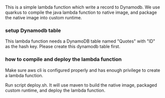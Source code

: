 This is a simple lambda function which write a record to Dynamodb. We use quarkus to compile the java lambda function to native image, 
and package the native image into custom runtime. 

### setup Dynamodb table

This lambda function needs a DynamoDB table named "Quotes" with "ID" as the hash key. Please create this dynamodb table first. 

### how to compile and deploy the lambda function

Make sure aws cli is configured properly and has enough privilege to create a lambda function. 

Run script deploy.sh. It will use maven to build the native image, packaged custom runtime, and deploy the lambda function. 


